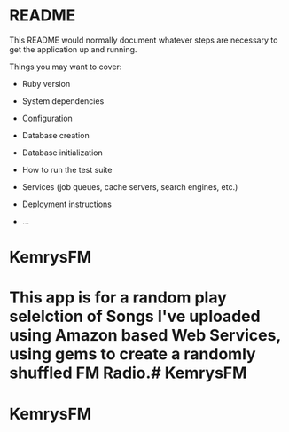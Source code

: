 # README

This README would normally document whatever steps are necessary to get the
application up and running.

Things you may want to cover:

* Ruby version

* System dependencies

* Configuration

* Database creation

* Database initialization

* How to run the test suite

* Services (job queues, cache servers, search engines, etc.)

* Deployment instructions

* ...
# KemrysFM
# This app is for a random play selelction of Songs I've uploaded using Amazon based Web Services, using gems to create a randomly shuffled FM Radio.# KemrysFM
# KemrysFM

